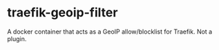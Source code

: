 # traefik-geoip-filter
A docker container that acts as a GeoIP allow/blocklist for Traefik. Not a plugin.
